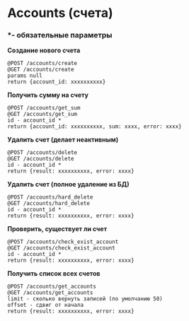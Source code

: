# Accounts (счета)

### *- обязательные параметры

 **Создание нового счета**
 
    @POST /accounts/create
    @GET /accounts/create
    params null
    return {account_id: xxxxxxxxxx}
    
 **Получить сумму на счету**
 
    @POST /accounts/get_sum
    @GET /accounts/get_sum
    id - account_id *
    return {account_id: xxxxxxxxxx, sum: xxxx, error: xxxx}
    
 **Удалить счет (делает неактивным)**
 
    @POST /accounts/delete
    @GET /accounts/delete
    id - account_id *
    return {result: xxxxxxxxxx, error: xxxx}
    
 **Удалить счет (полное удаление из БД)**
 
    @POST /accounts/hard_delete
    @GET /accounts/hard_delete
    id - account_id *
    return {result: xxxxxxxxxx, error: xxxx}

 **Проверить, существует ли счет**
 
    @POST /accounts/check_exist_account
    @GET /accounts/check_exist_account
    id - account_id *
    return {result: xxxxxxxxxx, error: xxxx}

 **Получить список всех счетов**
 
    @POST /accounts/get_accounts
    @GET /accounts/get_accounts
    limit - сколько вернуть записей (по умолчанию 50)
    offset - сдвиг от начала
    return {result: xxxxxxxxxx, error: xxxx}